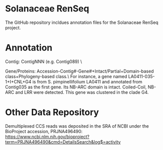 # Solanaceae RenSeq
The GitHub repository incldues annotation files for the Solanaceae RenSeq project.

# Annotation 
Contig: ContigNNN (e.g. Contig089) \\

Gene/Proteins: Accession-Contig#-Gene#+Intact/Partial+Domain-based class+Phylogeny-based class.\\
For instance, a gene named LA0411-035-1+I+CNL+G4 is from S. pimpinellifolium LA0411 and annotated from Contig035 as the first gene. Its NB-ARC domain is intact. Coiled-Coil, NB-ARC and LRR were detected. This gene was clustered in the clade G4. 


# Other Data Repository
Demultiplexed CCS reads was deposited in the SRA of NCBI under the BioProject accession, PRJNA496490: https://www.ncbi.nlm.nih.gov/bioproject?term=PRJNA496490&cmd=DetailsSearch&log$=activity
